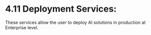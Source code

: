 # 4.11 Deployment Services:

These services allow the user to deploy AI solutions in production at Enterprise level.

